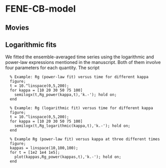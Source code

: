 # FENE-CB-model

## Movies

## Logarithmic fits

We fitted the ensemble-averaged time series using the logarithmic and power-law expressions mentioned in the manuscript. Both of them involve four parameters for each quantity. The script 


      % Example: Rg (power-law fit) versus time for different kappa 
      figure;
      t = 10.^linspace(0,5,200); 
      for kappa = [10 20 30 50 75 100]
        semilogx(t,Rg_power(kappa,t),'k.-'); hold on; 
      end
      
      % Example: Rg (logarithmic fit) versus time for different kappa
      figure;
      t = 10.^linspace(0,5,200); 
      for kappa = [10 20 30 50 75 100]
        semilogx(t,Rg_logarithmic(kappa,t),'k.-'); hold on; 
      end
      
      % Example Rg (power-law fit) versus kappa at three different times
      figure;
      kappas = linspace(10,100,100);
      for t = [1e2 1e4 1e5];
        plot(kappas,Rg_power(kappas,t),'k.-'); hold on; 
      end
